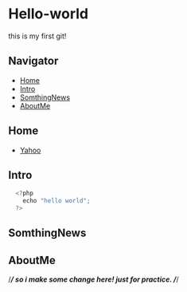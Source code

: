 # Hello-world
this is my first git!

## Navigator
- [Home](#Home)
- [Intro](#Intro)
- [SomthingNews](#SomthingNews)
- [AboutMe](#AboutMe)

## Home
  - [Yahoo](http://www.yahoo.com.tw)

## Intro
```js
  <?php
    echo "hello world";
  ?>
```

## SomthingNews

## AboutMe

/*****************/
so i make some change here!
just for practice.
/*****************/

